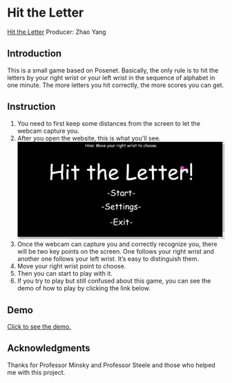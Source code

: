 # Hit the Letter
[Hit the Letter](https://joseph-posenet.herokuapp.com/)
Producer: Zhao Yang

## Introduction
This is a small game based on Posenet. Basically, the only rule is to hit the letters by your right wrist or your left wrist in the sequence of alphabet in one minute. The more letters you hit correctly, the more scores you can get. 

## Instruction
1. You need to first keep some distances from the screen to let the webcam capture you. 
2. After you open the website, this is what you'll see. 
   ![](https://github.com/JooooosephY/Hit-the-Letter/blob/master/res/screenshot.png)
3. Once the webcam can capture you and correctly recognize you, there will be two key points on the screen. One follows your right wrist and another one follows your left wrist. It’s easy to distinguish them. 
4. Move your right wrist point to choose.
5. Then you can start to play with it. 
6. If you try to play but still confused about this game, you can see the demo of how to play by clicking the link below. 

## Demo

[Click to see the demo. ](https://drive.google.com/file/d/1Jo_EArkm7q-uVwl-wn17IL4EvJOoNoqN/view)

## Acknowledgments

Thanks for Professor Minsky and Professor Steele and those who helped me with this project. 
